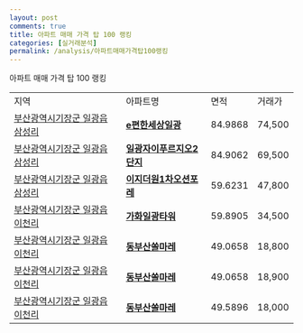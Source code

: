 ```yaml
---
layout: post
comments: true
title: 아파트 매매 가격 탑 100 랭킹
categories: [실거래분석]
permalink: /analysis/아파트매매가격탑100랭킹
---
```


아파트 매매 가격 탑 100 랭킹

<table>
  <tr>
    <td>지역</td>
    <td>아파트명</td>
    <td>면적</td>
    <td>거래가</td>
  </tr>

  <tr>
    <td><a href="/apt/부산광역시기장군일광읍    삼성리">부산광역시기장군 일광읍    삼성리</a></td>
    <td style="font-weight: bold;"><a href="https://search.naver.com/search.naver?query=일광읍    삼성리 e편한세상일광">e편한세상일광</a></td>
    <td>84.9868</td>
    <td>74,500</td>
  </tr>

  <tr>
    <td><a href="/apt/부산광역시기장군일광읍    삼성리">부산광역시기장군 일광읍    삼성리</a></td>
    <td style="font-weight: bold;"><a href="https://search.naver.com/search.naver?query=일광읍    삼성리 일광자이푸르지오2단지">일광자이푸르지오2단지</a></td>
    <td>84.9062</td>
    <td>69,500</td>
  </tr>

  <tr>
    <td><a href="/apt/부산광역시기장군일광읍    삼성리">부산광역시기장군 일광읍    삼성리</a></td>
    <td style="font-weight: bold;"><a href="https://search.naver.com/search.naver?query=일광읍    삼성리 이지더원1차오션포레">이지더원1차오션포레</a></td>
    <td>59.6231</td>
    <td>47,800</td>
  </tr>

  <tr>
    <td><a href="/apt/부산광역시기장군일광읍    이천리">부산광역시기장군 일광읍    이천리</a></td>
    <td style="font-weight: bold;"><a href="https://search.naver.com/search.naver?query=일광읍    이천리 가화일광타워">가화일광타워</a></td>
    <td>59.8905</td>
    <td>34,500</td>
  </tr>

  <tr>
    <td><a href="/apt/부산광역시기장군일광읍    이천리">부산광역시기장군 일광읍    이천리</a></td>
    <td style="font-weight: bold;"><a href="https://search.naver.com/search.naver?query=일광읍    이천리 동부산쏠마레">동부산쏠마레</a></td>
    <td>49.0658</td>
    <td>18,800</td>
  </tr>

  <tr>
    <td><a href="/apt/부산광역시기장군일광읍    이천리">부산광역시기장군 일광읍    이천리</a></td>
    <td style="font-weight: bold;"><a href="https://search.naver.com/search.naver?query=일광읍    이천리 동부산쏠마레">동부산쏠마레</a></td>
    <td>49.0658</td>
    <td>18,900</td>
  </tr>

  <tr>
    <td><a href="/apt/부산광역시기장군일광읍    이천리">부산광역시기장군 일광읍    이천리</a></td>
    <td style="font-weight: bold;"><a href="https://search.naver.com/search.naver?query=일광읍    이천리 동부산쏠마레">동부산쏠마레</a></td>
    <td>49.5896</td>
    <td>18,000</td>
  </tr>

</table>
